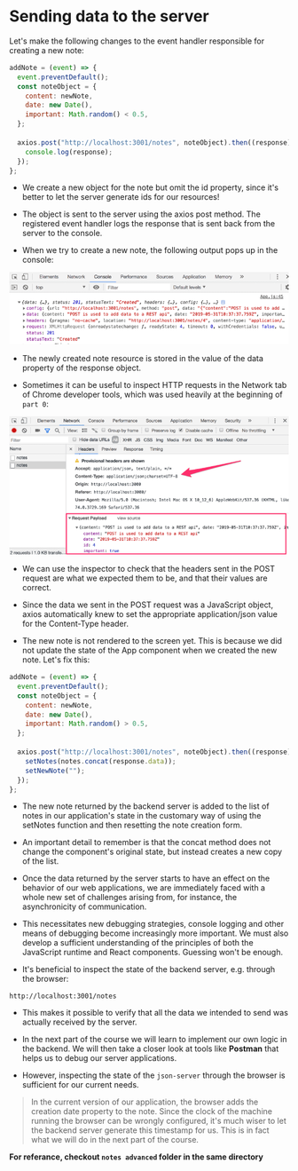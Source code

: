 # Sending data to the server

Let's make the following changes to the event handler responsible for creating a new note:

```js
addNote = (event) => {
  event.preventDefault();
  const noteObject = {
    content: newNote,
    date: new Date(),
    important: Math.random() < 0.5,
  };

  axios.post("http://localhost:3001/notes", noteObject).then((response) => {
    console.log(response);
  });
};
```

- We create a new object for the note but omit the id property, since it's better to let the server generate ids for our resources!

- The object is sent to the server using the axios post method. The registered event handler logs the response that is sent back from the server to the console.

- When we try to create a new note, the following output pops up in the console:

<img src="./new note to server.png" />

- The newly created note resource is stored in the value of the data property of the response object.

- Sometimes it can be useful to inspect HTTP requests in the Network tab of Chrome developer tools, which was used heavily at the beginning of `part 0`:

<img src="./network tab.png">

- We can use the inspector to check that the headers sent in the POST request are what we expected them to be, and that their values are correct.

- Since the data we sent in the POST request was a JavaScript object, axios automatically knew to set the appropriate application/json value for the Content-Type header.

- The new note is not rendered to the screen yet. This is because we did not update the state of the App component when we created the new note. Let's fix this:

```js
addNote = (event) => {
  event.preventDefault();
  const noteObject = {
    content: newNote,
    date: new Date(),
    important: Math.random() > 0.5,
  };

  axios.post("http://localhost:3001/notes", noteObject).then((response) => {
    setNotes(notes.concat(response.data));
    setNewNote("");
  });
};
```

- The new note returned by the backend server is added to the list of notes in our application's state in the customary way of using the setNotes function and then resetting the note creation form.

- An important detail to remember is that the concat method does not change the component's original state, but instead creates a new copy of the list.

- Once the data returned by the server starts to have an effect on the behavior of our web applications, we are immediately faced with a whole new set of challenges arising from, for instance, the asynchronicity of communication.

- This necessitates new debugging strategies, console logging and other means of debugging become increasingly more important. We must also develop a sufficient understanding of the principles of both the JavaScript runtime and React components. Guessing won't be enough.

- It's beneficial to inspect the state of the backend server, e.g. through the browser:

```
http://localhost:3001/notes
```

- This makes it possible to verify that all the data we intended to send was actually received by the server.

- In the next part of the course we will learn to implement our own logic in the backend. We will then take a closer look at tools like **Postman** that helps us to debug our server applications.

- However, inspecting the state of the `json-server` through the browser is sufficient for our current needs.

> In the current version of our application, the browser adds the creation date property to the note. Since the clock of the machine running the browser can be wrongly configured, it's much wiser to let the backend server generate this timestamp for us. This is in fact what we will do in the next part of the course.

**For referance, checkout `notes advanced` folder in the same directory**

